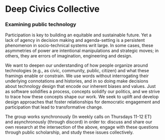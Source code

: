 # Deep Civics Collective

### Examining public technology  

Participation is key to building an equitable and sustainable future. Yet a lack of agency in decision making and agenda-setting is a persistent phenomenon in socio-technical systems writ large. In some cases, these asymmetries of power are intentional manipulations and strategic moves; in others, they are errors of imagination, engineering and design. 

We want to deepen our understanding of how people organize around technologies (e.g., as civic, community, public, citizen) and what these framings enable or constrain. We use words without interrogating their underlying connotations and histories, and in so doing make decisions about technology design that encode our inherent biases and values. Just as software solidifies a process, concepts solidify our politics, and we strive to trace how these concepts shape our work. We seek to uplift and develop design approaches that foster relationships for democratic engagement and participation that lead to transformative change. 

The group works synchronously (In weekly calls on Thursdays 11-12 ET) and asynchronously (through discord) in order to: discuss and share our own research at the intersection of the above, engage with these questions through public scholarship, and study these issues collectively.
